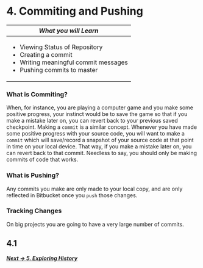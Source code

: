 # 4. Commiting and Pushing

| *What you will Learn* |
|---|
|<ul><li>Viewing Status of Repository</li><li>Creating a commit</li><li>Writing meaningful commit messages</li><li>Pushing commits to master</li></ul>|


### What is Commiting?
When, for instance, you are playing a computer game and you make some positive progress, your instinct would be to save the game so that if you make a mistake later on, you can revert back to your previous saved checkpoint. Making a `commit` is a similar concept. Whenever you have made some positive progress with your source code, you will want to make a `commit` which will save/record a snapshot of your source code at that point in time on your local device. That way, if you make a mistake later on, you can revert back to that commit. Needless to say, you should only be making commits of code that works.

### What is Pushing?
Any commits you make are only made to your local copy, and are only reflected in Bitbucket once you `push` those changes. 

### Tracking Changes
On big projects you are going to have a very large number of commits.
<!--Status-->


## 4.1 

<!--Check status-->
<!--Making Changes and commiting-->
<!--Checking status now-->
<!--Moving back commits-->
<!--Push and get group members to look-->



***[Next -> 5. Exploring History]()***

